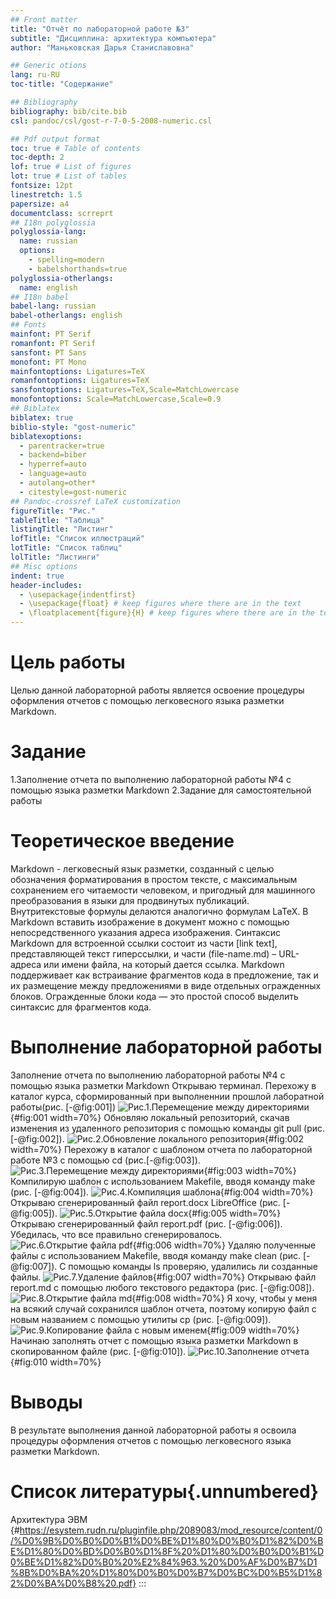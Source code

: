```yaml
---
## Front matter
title: "Отчёт по лабораторной работе №3"
subtitle: "Дисциплина: архитектура компьютера"
author: "Маньковская Дарья Станиславовна"

## Generic otions
lang: ru-RU
toc-title: "Содержание"

## Bibliography
bibliography: bib/cite.bib
csl: pandoc/csl/gost-r-7-0-5-2008-numeric.csl

## Pdf output format
toc: true # Table of contents
toc-depth: 2
lof: true # List of figures
lot: true # List of tables
fontsize: 12pt
linestretch: 1.5
papersize: a4
documentclass: scrreprt
## I18n polyglossia
polyglossia-lang:
  name: russian
  options:
	- spelling=modern
	- babelshorthands=true
polyglossia-otherlangs:
  name: english
## I18n babel
babel-lang: russian
babel-otherlangs: english
## Fonts
mainfont: PT Serif
romanfont: PT Serif
sansfont: PT Sans
monofont: PT Mono
mainfontoptions: Ligatures=TeX
romanfontoptions: Ligatures=TeX
sansfontoptions: Ligatures=TeX,Scale=MatchLowercase
monofontoptions: Scale=MatchLowercase,Scale=0.9
## Biblatex
biblatex: true
biblio-style: "gost-numeric"
biblatexoptions:
  - parentracker=true
  - backend=biber
  - hyperref=auto
  - language=auto
  - autolang=other*
  - citestyle=gost-numeric
## Pandoc-crossref LaTeX customization
figureTitle: "Рис."
tableTitle: "Таблица"
listingTitle: "Листинг"
lofTitle: "Список иллюстраций"
lotTitle: "Список таблиц"
lolTitle: "Листинги"
## Misc options
indent: true
header-includes:
  - \usepackage{indentfirst}
  - \usepackage{float} # keep figures where there are in the text
  - \floatplacement{figure}{H} # keep figures where there are in the text
---
```


# Цель работы
Целью данной лабораторной работы является освоение процедуры оформления отчетов с помощью легковесного языка разметки Markdown.

# Задание
1.Заполнение отчета по выполнению лабораторной работы №4 с помощью языка разметки Markdown
2.Задание для самостоятельной работы

# Теоретическое введение
Markdown - легковесный язык разметки, созданный с целью обозначения форматирования в простом тексте, с максимальным сохранением его читаемости человеком, и пригодный для машинного преобразования в языки для продвинутых публикаций. Внутритекстовые формулы делаются аналогично формулам LaTeX. В Markdown вставить изображение в документ можно с помощью непосредственного указания адреса изображения. Синтаксис Markdown для встроенной ссылки состоит из части [link text], представляющей текст гиперссылки, и части (file-name.md) – URL-адреса или имени файла, на который дается ссылка. Markdown поддерживает как встраивание фрагментов кода в предложение, так и их размещение между предложениями в виде отдельных огражденных блоков. Огражденные блоки кода — это простой способ выделить синтаксис для фрагментов кода.

# Выполнение лабораторной работы
Заполнение отчета по выполнению лабораторной работы №4 с помощью языка разметки Markdown
Открываю терминал. Перехожу в каталог курса, сформированный при выполненнии прошлой лаборатной работы(рис. [-@fig:001])
![Рис.1.Перемещение между директориями](myfLu4.png){#fig:001 width=70%}
Обновляю локальный репозиторий, скачав изменения из удаленного репозитория с помощью команды git pull (рис. [-@fig:002]).
![Рис.2.Обновление локального репозитория](nqWysX.png){#fig:002 width=70%}
Перехожу в каталог с шаблоном отчета по лабораторной работе №3 с помощью cd (рис.[-@fig:003]).
![Рис.3.Перемещение между директориями](Y6UFXC.png){#fig:003 width=70%}
Компилирую шаблон с использованием Makefile, вводя команду make (рис. [-@fig:004]).
![Рис.4.Компиляция шаблона](j1BOlT.png){#fig:004 width=70%}
Открываю сгенерированный файл report.docx LibreOffice  (рис. [-@fig:005]).
![Рис.5.Открытие файла docx](pLMeFZ.png){#fig:005 width=70%}
Открываю сгенерированный файл report.pdf (рис. [-@fig:006]). Убедилась, что все правильно сгенерировалось.
![Рис.6.Открытие файла pdf](EeXLQ0.png){#fig:006 width=70%}
Удаляю полученные файлы с использованием Makefile, вводя команду make clean (рис. [-@fig:007]). С помощью команды ls проверяю, удалились ли созданные файлы.
![Рис.7.Удаление файлов](BPVEta.png){#fig:007 width=70%}
Открываю файл report.md с помощью любого текстового редактора (рис. [-@fig:008]).
![Рис.8.Открытие файла md](QnyeI4.png){#fig:008 width=70%}
Я хочу, чтобы у меня на всякий случай сохранился шаблон отчета, поэтому копирую файл с новым названием с помощью утилиты cp (рис. [-@fig:009]).
![Рис.9.Копирование файла с новым именем](oRmqNj.png){#fig:009 width=70%}
Начинаю заполнять отчет с помощью языка разметки Markdown в скопированном файле (рис. [-@fig:010]).
![Рис.10.Заполнение отчета](hfed1m.png){#fig:010 width=70%}
# Выводы
В результате выполнения данной лабораторной работы я освоила процедуры оформления отчетов с помощью легковесного языка разметки Markdown.
# Список литературы{.unnumbered}
Архитектура ЭВМ {#https://esystem.rudn.ru/pluginfile.php/2089083/mod_resource/content/0/%D0%9B%D0%B0%D0%B1%D0%BE%D1%80%D0%B0%D1%82%D0%BE%D1%80%D0%BD%D0%B0%D1%8F%20%D1%80%D0%B0%D0%B1%D0%BE%D1%82%D0%B0%20%E2%84%963.%20%D0%AF%D0%B7%D1%8B%D0%BA%20%D1%80%D0%B0%D0%B7%D0%BC%D0%B5%D1%82%D0%BA%D0%B8%20.pdf}
:::
